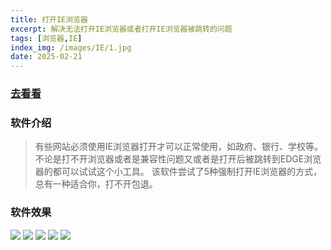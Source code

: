 ```yaml
---
title: 打开IE浏览器
excerpt: 解决无法打开IE浏览器或者打开IE浏览器被跳转的问题
tags: [浏览器,IE]
index_img: /images/IE/1.jpg
date: 2025-02-21
---
```


### [去看看](https://item.taobao.com/item.htm?id=902341174477)

### 软件介绍
>有些网站必须使用IE浏览器打开才可以正常使用，如政府、银行、学校等。不论是打不开浏览器或者是兼容性问题又或者是打开后被跳转到EDGE浏览器的都可以试试这个小工具。
该软件尝试了5种强制打开IE浏览器的方式，总有一种适合你，打不开包退。

### 软件效果
![](/images/IE/2.png)
![](/images/IE/3.png)
![](/images/IE/4.png)
![](/images/IE/5.png)
![](/images/IE/6.png)